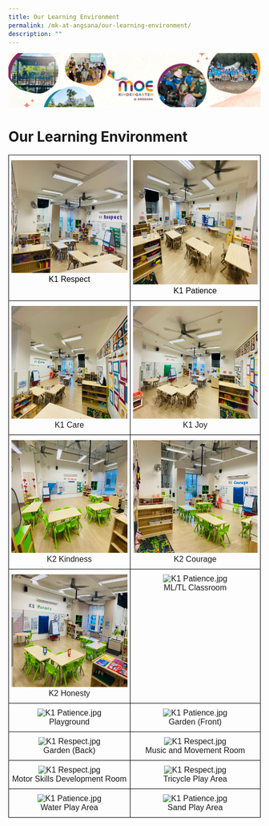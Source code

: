 ```yaml
---
title: Our Learning Environment
permalink: /mk-at-angsana/our-learning-environment/
description: ""
---
```

![](/images/MK-Angsana.jpg)

Our Learning Environment
========================


<style type="text/css">
.tg  {border-collapse:collapse;border-spacing:0;}
.tg td{border-color:black;border-style:solid;border-width:1px;font-family:Arial, sans-serif;font-size:14px;
  overflow:hidden;padding:10px 5px;word-break:normal;}
.tg th{border-color:black;border-style:solid;border-width:1px;font-family:Arial, sans-serif;font-size:14px;
  font-weight:normal;overflow:hidden;padding:10px 5px;word-break:normal;}
.tg .tg-lvth{font-size:16px;text-align:center;vertical-align:top}
</style>
<table class="tg">
<thead>
  <tr>
    <th class="tg-lvth"><img src="/images/MK@Angsana/K1%20Respect%20resized.jpg" width="300" height="225"><br><span style="font-weight:400;color:#000">K1 Respect</span></th>
    <th class="tg-lvth"><img src="/images/MK@Angsana/K1%20Patience%20resized.jpg" width="330" height="247.5"><br><span style="font-weight:400;color:#000">K1 Patience</span></th>
  </tr>
</thead>
<tbody>
  <tr>
    <td class="tg-lvth"><img src="/images/MK@Angsana/K1%20Care%20resized.jpg" width="300" height="225"><br><span style="font-weight:400;font-style:normal;text-decoration:none">K1 Care</span></td>
    <td class="tg-lvth"><img src="/images/MK@Angsana/K1%20Joy%20resized.jpg"width="300" height="225"><br><span style="font-weight:400;font-style:normal;text-decoration:none">K1 Joy</span></td>
  </tr>
  <tr>
		<td class="tg-lvth"><img src="/images/MK@Angsana/K2%20Kindness%20resized.jpg" width="300" height="225"><br><span style="font-weight:400;font-style:normal;text-decoration:none">K2 Kindness</span></td>
    <td class="tg-lvth"><img src="/images/MK@Angsana/K2%20Courage%20resized.jpg"width="300" height="225"><br><span style="font-weight:400;font-style:normal;text-decoration:none">K2 Courage</span></td>
  </tr>
  <tr>
		   <td class="tg-lvth"><img src="/images/MK@Angsana/K2%20Honesty%20resized.jpg" width="300" height="225"><br><span style="font-weight:400;font-style:normal;text-decoration:none">K2 Honesty</span></td>
    <td class="tg-lvth"><img src="https://angsanapri.moe.edu.sg/qql/slot/u167/2022/MK@Angsana/Our%20Learning%20Environment/ML_TL%20Classroom.jpg" alt="K1 Patience.jpg" width="300" height="225"><br><span style="font-weight:400;font-style:normal;text-decoration:none">ML/TL Classroom</span></td>
  </tr>
  <tr>
    <td class="tg-lvth"><img src="https://angsanapri.moe.edu.sg/qql/slot/u167/2022/MK@Angsana/Our%20Learning%20Environment/Playground.jpg" alt="K1 Patience.jpg" width="300" height="225"><br><span style="font-weight:400;font-style:normal;text-decoration:none">Playground</span></td>
    <td class="tg-lvth"><img src="https://angsanapri.moe.edu.sg/qql/slot/u167/2022/MK@Angsana/Our%20Learning%20Environment/Garden%20(Front).jpg" alt="K1 Patience.jpg" width="300" height="225"><br><span style="font-weight:400;font-style:normal;text-decoration:none">Garden (Front)</span></td>
  </tr>
  <tr>
    <td class="tg-lvth"><img src="https://angsanapri.moe.edu.sg/qql/slot/u167/2022/MK@Angsana/Our%20Learning%20Environment/Garden%20(Back).jpg" alt="K1 Respect.jpg" width="300" height="225"><br><span style="font-weight:400;font-style:normal;text-decoration:none">Garden (Back)</span></td>
    <td class="tg-lvth"><img src="https://angsanapri.moe.edu.sg/qql/slot/u167/2022/MK@Angsana/Our%20Learning%20Environment/Music%20and%20Movement%20Room.jpg" alt="K1 Respect.jpg" width="300" height="225"><br><span style="font-weight:400;font-style:normal;text-decoration:none">Music and Movement Room</span></td>
  </tr>
  <tr>
    <td class="tg-lvth"><img src="https://angsanapri.moe.edu.sg/qql/slot/u167/2022/MK@Angsana/Our%20Learning%20Environment/Motor%20Skills%20Development%20Room.jpg" alt="K1 Respect.jpg" width="300" height="225"><br><span style="font-weight:400;font-style:normal;text-decoration:none">Motor Skills Development Room</span></td>
    <td class="tg-lvth"><img src="https://angsanapri.moe.edu.sg/qql/slot/u167/2022/MK@Angsana/Our%20Learning%20Environment/Tricycle%20Play%20Area.jpg" alt="K1 Respect.jpg" width="300" height="225"><br><span style="font-weight:400;font-style:normal;text-decoration:none">Tricycle Play Area</span></td>
  </tr>
  <tr>
    <td class="tg-lvth"><img src="https://angsanapri.moe.edu.sg/qql/slot/u167/2022/MK@Angsana/Our%20Learning%20Environment/Water%20Play%20Area.jpg" alt="K1 Patience.jpg" width="300" height="225"><br><span style="font-weight:400;font-style:normal;text-decoration:none">Water Play Area</span></td>
    <td class="tg-lvth"><img src="https://angsanapri.moe.edu.sg/qql/slot/u167/2022/MK@Angsana/Our%20Learning%20Environment/Sand%20Play%20Area.jpg" alt="K1 Patience.jpg" width="300" height="225"><br><span style="font-weight:400;font-style:normal;text-decoration:none">Sand Play Area</span></td>
  </tr>
</tbody>
</table>